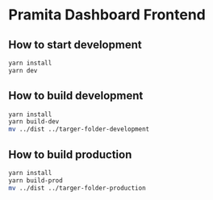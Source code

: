 # Pramita Dashboard Frontend

## How to start development
```bash
yarn install
yarn dev
```
## How to build development

```bash
yarn install
yarn build-dev
mv ../dist ../targer-folder-development
```

## How to build production

```bash
yarn install
yarn build-prod
mv ../dist ../targer-folder-production
```